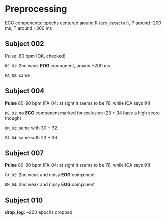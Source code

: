 Preprocessing
=============

ECG components: epochs centered around R (`qrs_detector`), P around -200 ms, T around +300 ms


Subject 002
-----------
Pulse: 80 bpm (OK, checked)

`RS_01`: 2nd weak **EOG** component, around +200 ms

`FA_02`: same


Subject 004
-----------
**Pulse** 80-90 bpm (FA_04: at sight it seems to be 78, while ICA says 91)

`RS_01`: no **ECG** component marked for exclusion (23 + 34 have a high score though)

`OM_02`: same with 30 + 32

`FA_04`: same with 23 + 36


Subject 007
-----------
**Pulse** 80-90 bpm (FA_04: at sight it seems to be 78, while ICA says 91)

`FA_02`: 2nd weak and noisy **EOG** component

`OM_04`: 2nd weak and noisy **EOG** component

Subject 010
-----------
**drop_log**: ~200 epochs dropped

